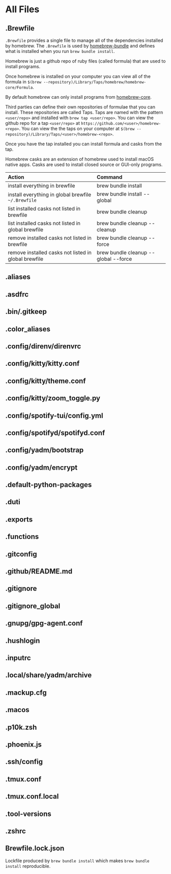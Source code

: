 # All Files

## .Brewfile

`.Brewfile` provides a single file to manage all of the dependencies installed by homebrew.
The `.Brewfile` is used by [homebrew-bundle](https://github.com/Homebrew/homebrew-bundle) and defines what is installed when you run `brew bundle install`.

Homebrew is just a github repo of ruby files (called formula) that are used to install programs.

Once homebrew is installed on your computer you can view all of the formula in `$(brew --repository)/Library/Taps/homebrew/homebrew-core/Formula`.

By default homebrew can only install programs from [homebrew-core](https://github.com/Homebrew/homebrew-core).

Third parties can define their own repositories of formulae that you can install.
These repositories are called Taps.
Taps are named with the pattern `<user/repo>` and installed with `brew tap <user/repo>`.
You can view the github repo for a tap `<user/repo>` at `https://github.com/<user>/homebrew-<repo>`.
You can view the the taps on your computer at `$(brew --repository)/Library/Taps/<user>/homebrew-<repo>`.

Once you have the tap installed you can install formula and casks from the tap.

Homebrew casks are an extension of homebrew used to install macOS native apps.
Casks are used to install closed source or GUI-only programs.

| Action                                               | Command                              |
| :--------------------------------------------------- | :----------------------------------- |
| install everything in brewfile                       | brew bundle install                  |
| install everything in global brewfile `~/.Brewfile`  | brew bundle install --global         |
| list installed casks not listed in brewfile          | brew bundle cleanup                  |
| list installed casks not listed in global brewfile   | brew bundle cleanup --cleanup        |
| remove installed casks not listed in brewfile        | brew bundle cleanup --force          |
| remove installed casks not listed in global brewfile | brew bundle cleanup --global --force |

## .aliases

## .asdfrc

## .bin/.gitkeep

## .color_aliases

## .config/direnv/direnvrc

## .config/kitty/kitty.conf

## .config/kitty/theme.conf

## .config/kitty/zoom_toggle.py

## .config/spotify-tui/config.yml

## .config/spotifyd/spotifyd.conf

## .config/yadm/bootstrap

## .config/yadm/encrypt

## .default-python-packages

## .duti

## .exports

## .functions

## .gitconfig

## .github/README.md

## .gitignore

## .gitignore_global

## .gnupg/gpg-agent.conf

## .hushlogin

## .inputrc

## .local/share/yadm/archive

## .mackup.cfg

## .macos

## .p10k.zsh

## .phoenix.js

## .ssh/config

## .tmux.conf

## .tmux.conf.local

## .tool-versions

## .zshrc

## Brewfile.lock.json

Lockfile produced by `brew bundle install` which makes `brew bundle install` reproducible.
